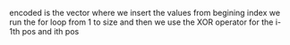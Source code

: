 encoded is the vector where we insert the values from begining index
we run the for loop from 1 to size
and then we use the XOR operator for the i-1th pos and ith pos
